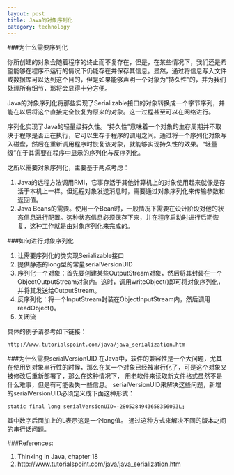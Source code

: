 ```yaml
---
layout: post
title: Java的对象序列化
category: technology
---
```


###为什么需要序列化

你所创建的对象会随着程序的终止而不复存在，但是，在某些情况下，我们还是希望能够在程序不运行的情况下仍能存在并保存其信息。显然，通过将信息写入文件或数据库可以达到这个目的，但是如果能够声明一个对象为“持久性”的，并为我们处理所有细节，那将会显得十分方便。

Java的对象序列化将那些实现了Serializable接口的对象转换成一个字节序列，并能在以后将这个直接完全恢复为原来的对象。这一过程甚至可以在网络进行。

序列化实现了Java的轻量级持久性。“持久性”意味着一个对象的生存周期并不取决于程序是否正在执行，它可以生存于程序的调用之间。通过将一个序列化对象写入磁盘，然后在重新调用程序时恢复该对象，就能够实现持久性的效果。“轻量级”在于其需要在程序中显示的序列化与反序列化。

之所以需要对象序列化，主要基于两点考虑：

1. Java的远程方法调用RMI，它事存活于其他计算机上的对象使用起来就像是存活于本机上一样。但远程对象发送消息时，需要通过对象序列化来传输参数和返回值。
2. Java Beans的需要。使用一个Bean时，一般情况下需要在设计阶段对他的状态信息进行配置。这种状态信息必须保存下来，并在程序启动时进行后期恢复，这种工作就是由对象序列化来完成的。

###如何进行对象序列化

1. 让需要序列化的类实现Serializable接口
2. 提供静态的long型的常量serialVersionUID
3. 序列化一个对象：首先要创建某些OutputStream对象，然后将其封装在一个ObjectOutputStream对象内。这时，调用writeObject()即可将对象序列化，并将其发送给OutputStream。
4. 反序列化：将一个InputStream封装在ObjectInputStream内，然后调用readObject()。
5. 关闭流

具体的例子请参考如下链接：
	
	http://www.tutorialspoint.com/java/java_serialization.htm

###为什么需要serialVersionUID
在Java中，软件的兼容性是一个大问题，尤其在使用到对象串行性的时候，那么在某一个对象已经被串行化了，可是这个对象又被修改后重新部署了，那么在这种情况下， 用老软件来读取新文件格式虽然不是什么难事，但是有可能丢失一些信息。 serialVersionUID来解决这些问题，新增的serialVersionUID必须定义成下面这种形式：

	static final long serialVersionUID=-2805284943658356093L;

其中数字后面加上的L表示这是一个long值。 通过这种方式来解决不同的版本之间的串行话问题。

###References:
1. Thinking in Java, chapter 18
2. http://www.tutorialspoint.com/java/java_serialization.htm